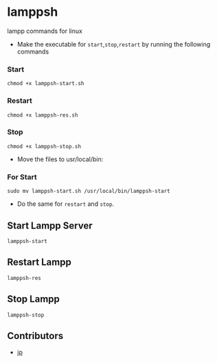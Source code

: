 # lamppsh
lampp commands for linux

- Make the executable for `start`,`stop`,`restart` by running the 
following commands

### Start
```
chmod +x lamppsh-start.sh
```

### Restart
```
chmod +x lamppsh-res.sh
```
### Stop
```
chmod +x lamppsh-stop.sh
```

- Move the files to usr/local/bin:

### For Start
```
sudo mv lamppsh-start.sh /usr/local/bin/lamppsh-start
```

- Do the same for `restart` and `stop`.

## Start Lampp Server
```
lamppsh-start
```
## Restart Lampp 
```
lamppsh-res
```
## Stop Lampp

```
lamppsh-stop
```

## Contributors
- [jp](https://github.com/pj8912)
